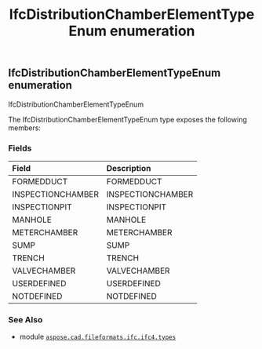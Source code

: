 ﻿---
title: IfcDistributionChamberElementTypeEnum enumeration
second_title: Aspose.CAD for Python via .NET API References
description: 
type: docs
weight: 2470
url: /aspose.cad.fileformats.ifc.ifc4.types/ifcdistributionchamberelementtypeenum/
is_root: false
---

## IfcDistributionChamberElementTypeEnum enumeration

IfcDistributionChamberElementTypeEnum



The IfcDistributionChamberElementTypeEnum type exposes the following members:

### Fields
| Field | Description |
| :- | :- |
| FORMEDDUCT | FORMEDDUCT |
| INSPECTIONCHAMBER | INSPECTIONCHAMBER |
| INSPECTIONPIT | INSPECTIONPIT |
| MANHOLE | MANHOLE |
| METERCHAMBER | METERCHAMBER |
| SUMP | SUMP |
| TRENCH | TRENCH |
| VALVECHAMBER | VALVECHAMBER |
| USERDEFINED | USERDEFINED |
| NOTDEFINED | NOTDEFINED |



### See Also
* module [`aspose.cad.fileformats.ifc.ifc4.types`](..)
